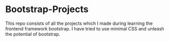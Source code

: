 # Bootstrap-Projects
This repo consists of all the projects which I made during learning the frontend framework bootstrap.
I have tried to use minimal CSS and unleash the potential of bootstrap.
